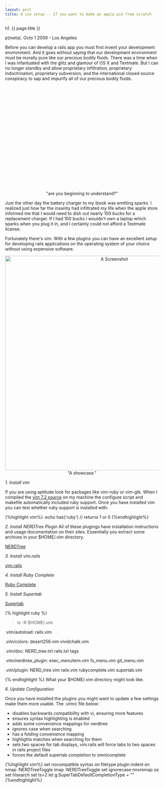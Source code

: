 ```yaml
---
layout: post
title: A vim setup -- If you want to bake an apple pie from scratch
---
```


h1. {{ page.title }}

p(meta). Octo 1 2009 - Los Angeles

Before you can develop a rails app you must first invent your development environment.  And it goes without saying that our development environment must be morally pure like our precious bodily fluids.  There was a time when I was infantuated with the glitz and glamour of OS X and Textmate.  But I can no longer standby and allow proprietary infiltration, proprietary indoctrination, proprietary subversion, and the international closed source conspiracy to sap and impurify all of our precious bodily fluids.

<center><object width="425" height="344"><param name="movie" value="http://www.youtube.com/v/GjL9g3s6Fro&hl=en&fs=1&"></param><param name="allowFullScreen" value="true"></param><param name="allowscriptaccess" value="always"></param><embed src="http://www.youtube.com/v/GjL9g3s6Fro&hl=en&fs=1&" type="application/x-shockwave-flash" allowscriptaccess="always" allowfullscreen="true" width="425" height="344"></embed></object><br/><span class="caption">"are you beginning to understand?"</span></center>

Just the other day the battery charger to my ibook was emitting sparks.  I realized just how far the insanity had infiltrated my life when the apple store informed me that I would need to dish out nearly 100 bucks for a replacement charger.  If I had 100 bucks I wouldn't own a laptop which sparks when you plug it in, and I certainly could not afford a Textmate license.  

Fortunately there's vim.  With a few plugins you can have an excellent setup for developing rails applications on the operating system of your choice without using expensive software.

<center><img style="width: 700px;" src="/images/screenshot.png" alt="A Screenshot" /><br/><span class="caption">"A showcase."</span></center>

*1.  Install vim*

If you are using aptitude look for packages like vim-ruby or vim-gtk.  When I compiled the <a href="http://www.vim.org/download.php#unix">vim 7.2 source</a> on my machine the configure script and makefile automatically included ruby support.  Once you have installed vim you can test whether ruby support is installed with:

{%highlight vim%}
:echo has('ruby') // returns 1 or 0
{%endhighlight%}

*2.  Install NERDTree Plugin*
All of these plugings have installation instructions and usage documentation on their sites.  Essentially you extract some archives in your $HOME/.vim directory.

<a href="http://www.vim.org/scripts/script.php?script_id=1658">NERDTree</a>

*3.  Install vim.rails*

<a href="http://www.vim.org/scripts/script.php?script_id=1567">vim.rails</a>

*4.  Install Ruby Complete*

<a href="http://www.vim.org/scripts/script.php?script_id=1662">Ruby Complete</a>

*5.  Install Supertab*

<a href="http://www.vim.org/scripts/script.php?script_id=182">Supertab</a>

{% highlight ruby %}
>ls -R $HOME/.vim

.vim/autoload:
rails.vim

.vim/colors:
desert256.vim  vividchalk.vim

.vim/doc:
NERD_tree.txt  rails.txt  tags

.vim/nerdtree_plugin:
exec_menuitem.vim  fs_menu.vim  git_menu.vim

.vim/plugin:
NERD_tree.vim  rails.vim  rubycomplete.vim  supertab.vim

{% endhighlight %}
<span class="caption">What your $HOME/.vim directory might look like.</span>


*6.  Update Configuration*

Once you have installed the plugins you might want to update a few settings make them more usable.  The .vimrc file below:

* disables backwards compatibility with vi, ensuring more features
* ensures syntax highlighting is enabled
* adds some convenience mappings for nerdtree
* ignores case when searching
* has a folding convenience  mapping
* highlights matches when searching for them
* sets two spaces for tab displays, vim.rails will force tabs to two spaces in rails project files 
* forces the default supertab completion to omnicomplete

{%highlight vim%}
	set nocompatible
	syntax on
	filetype plugin indent on 
	nmap <c-t> :NERDTreeToggle<CR> 
	imap <c-t> <Esc>:NERDTreeToggle<CR> 
	set ignorecase
	nnoremap <space> za
	set hlsearch
	set ts=2
	let g:SuperTabDefaultCompletionType = "<c-x><c-o>"
{%endhighlight%}


